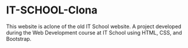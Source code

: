 # IT-SCHOOL-Clona
 
This website is aclone of the old IT School website. A project developed during the Web Development course at IT School using HTML, CSS, and Bootstrap.
